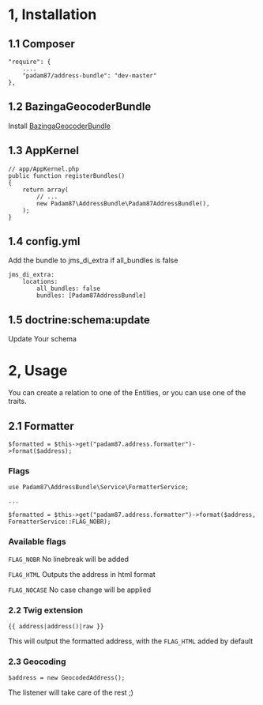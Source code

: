 # 1, Installation #

## 1.1 Composer ##

	"require": {
		....
		"padam87/address-bundle": "dev-master"
	},

## 1.2 BazingaGeocoderBundle ##

Install [BazingaGeocoderBundle](https://github.com/willdurand/BazingaGeocoderBundle)

## 1.3 AppKernel ##

	// app/AppKernel.php
	public function registerBundles()
	{
	    return array(
	        // ...
	        new Padam87\AddressBundle\Padam87AddressBundle(),
	    );
	}

## 1.4 config.yml ##

Add the bundle to jms_di_extra if all_bundles is false

	jms_di_extra:
	    locations:
	        all_bundles: false
	        bundles: [Padam87AddressBundle]

## 1.5 doctrine:schema:update ##

Update Your schema

# 2, Usage #

You can create a relation to one of the Entities, or you can use one of the traits.

## 2.1 Formatter ##

	$formatted = $this->get("padam87.address.formatter")->format($address);

### Flags ###

	use Padam87\AddressBundle\Service\FormatterService;

	...

	$formatted = $this->get("padam87.address.formatter")->format($address, FormatterService::FLAG_NOBR);

### Available flags ###

`FLAG_NOBR` No linebreak will be added

`FLAG_HTML` Outputs the address in html format

`FLAG_NOCASE` No case change will be applied

### 2.2 Twig extension ###

	{{ address|address()|raw }}

This will output the formatted address, with the `FLAG_HTML` added by default

### 2.3 Geocoding ###

	$address = new GeocodedAddress();

The listener will take care of the rest ;)


